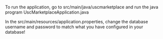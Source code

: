 To run the application, go to src/main/java/uscmarketplace and run the java program UscMarketplaceApplication.java

In the src/main/resources/application.properties, change the database username and password to match what you have configured in your database!